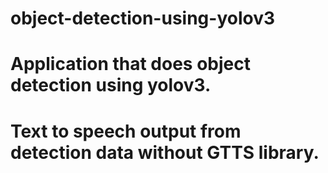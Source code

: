 # object-detection-using-yolov3

# Application that does object detection using yolov3.
# Text to speech output from detection data without GTTS library.
